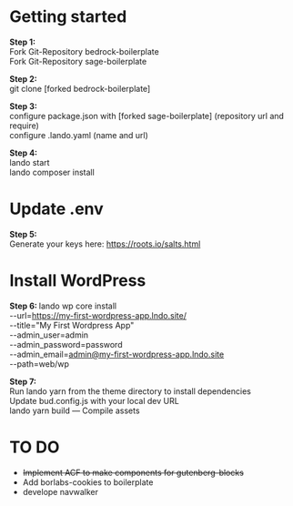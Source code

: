 # Getting started

<strong>Step 1: </strong></br>
Fork Git-Repository bedrock-boilerplate</br>
Fork Git-Repository sage-boilerplate

<strong>Step 2: </strong></br>
git clone [forked bedrock-boilerplate]

<strong>Step 3: </strong></br>
configure package.json with [forked sage-boilerplate] (repository url and require)</br>
configure .lando.yaml (name and url)

<strong>Step 4: </strong></br>
lando start</br>
lando composer install


# Update .env
<strong>Step 5: </strong></br>
Generate your keys here: https://roots.io/salts.html

# Install WordPress
<strong>Step 6: </strong>
lando wp core install \
  --url=https://my-first-wordpress-app.lndo.site/ \
  --title="My First Wordpress App" \
  --admin_user=admin \
  --admin_password=password \
  --admin_email=admin@my-first-wordpress-app.lndo.site \
  --path=web/wp

<strong>Step 7: </strong></br>
Run lando yarn from the theme directory to install dependencies</br>
Update bud.config.js with your local dev URL</br>
lando yarn build — Compile assets

# TO DO

- <del>Implement ACF to make components for gutenberg-blocks</del>
- Add borlabs-cookies to boilerplate
- develope navwalker

